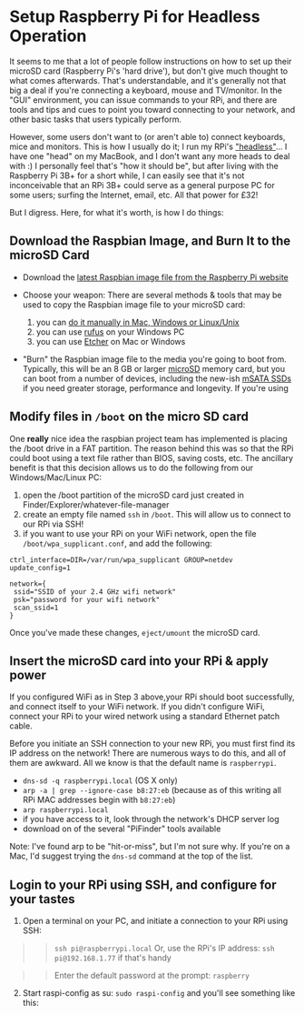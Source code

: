 # Setup Raspberry Pi for Headless Operation

It seems to me that a lot of people follow instructions on how to set up their microSD card (Raspberry Pi's 'hard drive'), but don't give much thought to what comes afterwards. That's understandable, and it's generally not that big a deal if you're connecting a keyboard, mouse and TV/monitor. In the "GUI" environment, you can issue commands to your RPi, and there are tools and tips and cues to point you toward connecting to your network, and other basic tasks that users typically perform. 

However, some users don't want to (or aren't able to) connect keyboards, mice and monitors. This is how I usually do it; I run my RPi's ["headless"](https://en.wikipedia.org/wiki/Headless_computer)... I have one "head" on my MacBook, and I don't want any more heads to deal with :)  I personally feel that's "how it should be", but after living with the Raspberry Pi 3B+ for a short while, I can easily see that it's not inconceivable that an RPi 3B+ could serve as a general purpose PC for some users; surfing the Internet, email, etc. All that power for £32! 

But I digress. Here, for what it's worth, is how I do things: 

## Download the Raspbian Image, and Burn It to the microSD Card 

* Download the [latest Raspbian image file from the Raspberry Pi website](https://www.raspberrypi.org/downloads/raspbian/)

* Choose your weapon: There are several methods & tools that may be used to copy the Raspbian image file to your microSD card:
  1. you can [do it manually in Mac, Windows or Linux/Unix](https://www.wikihow.com/Make-a-USB-Bootable)
  2. you can use [rufus](https://rufus.akeo.ie/) on your Windows PC 
  3. you can use [Etcher](https://etcher.io/) on Mac or Windows

* "Burn" the Raspbian image file to the media you're going to boot from. Typically, this will be an 8 GB or larger [microSD](https://simple.wikipedia.org/wiki/MicroSD) memory card, but you can boot from a number of devices, including the new-ish [mSATA SSDs](https://searchstorage.techtarget.com/definition/mSATA-SSD-mSATA-solid-state-drive) if you need greater storage, performance and longevity. If you're using

## Modify files in `/boot` on the micro SD card

One **really** nice idea the raspbian project team has implemented is placing the /boot drive in a FAT partition. The reason behind this was so that the RPi could boot using a text file rather than BIOS, saving costs, etc. The ancillary benefit is that this decision allows us to do the following from our Windows/Mac/Linux PC: 

  1. open the /boot partition of the microSD card just created in Finder/Explorer/whatever-file-manager
  2. create an empty file named `ssh` in `/boot`. This will allow us to connect to our RPi via SSH! 
  3. if you want to use your RPi on your WiFi network, open the file `/boot/wpa_supplicant.conf`, and add the following: 
  
    ctrl_interface=DIR=/var/run/wpa_supplicant GROUP=netdev
    update_config=1

    network={
     ssid="SSID of your 2.4 GHz wifi network"
     psk="password for your wifi network"
     scan_ssid=1
    }
    
Once you've made these changes, `eject/umount` the microSD card. 

## Insert the microSD card into your RPi & apply power

If you configured WiFi as in Step 3 above,your RPi should boot successfully, and connect itself to your WiFi network. If you didn't configure WiFi, connect your RPi to your wired network using a standard Ethernet patch cable. 

Before you initiate an SSH connection to your new RPi, you must first find its IP address on the network! There are numerous ways to do this, and all of them are awkward. All we know is that the default name is `raspberrypi`. 

  * `dns-sd -q raspberrypi.local` (OS X only)
  * `arp -a | grep --ignore-case b8:27:eb` (because as of this writing all RPi MAC addresses begin with `b8:27:eb`)
  * `arp raspberrypi.local`
  * if you have access to it, look through the network's DHCP server log 
  * download on of the several "PiFinder" tools available 
  
Note: I've found arp to be "hit-or-miss", but I'm not sure why. If you're on a Mac, I'd suggest trying the `dns-sd` command at the top of the list.  
  
## Login to your RPi using SSH, and configure for your tastes

1. Open a terminal on your PC, and initiate a connection to your RPi using SSH: 

>>`ssh pi@raspberrypi.local` Or, use the RPi's IP address: `ssh pi@192.168.1.77` if that's handy

>> Enter the default password at the prompt: `raspberry` 

2. Start raspi-config as su:  `sudo raspi-config`  and you'll see something like this: 

